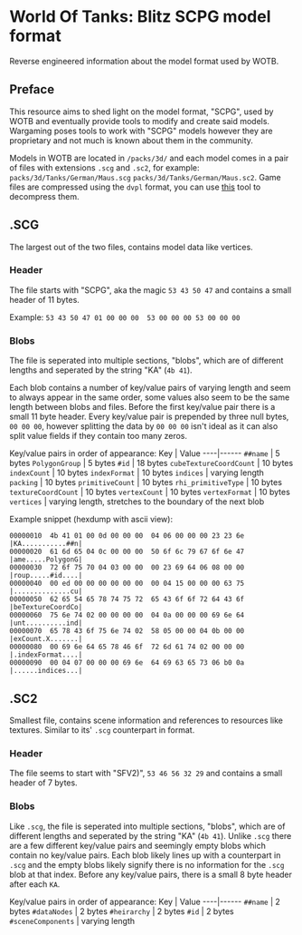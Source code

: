 # World Of Tanks: Blitz SCPG model format
Reverse engineered information about the model format used by WOTB.

## Preface
This resource aims to shed light on the model format, "SCPG", used by WOTB and eventually provide tools to modify and create said models. Wargaming poses tools to work with "SCPG" models however they are proprietary and not much is known about them in the community.

Models in WOTB are located in `/packs/3d/` and each model comes in a pair of files with extensions `.scg` and `.sc2`, for example: `packs/3d/Tanks/German/Maus.scg` `packs/3d/Tanks/German/Maus.sc2`. Game files are compressed using the `dvpl` format, you can use [this](https://github.com/Tankerch/DVPL_Converter) tool to decompress them.

## .SCG
The largest out of the two files, contains model data like vertices.
### Header
The file starts with "SCPG", aka the magic `53 43 50 47` and contains a small header of 11 bytes.

Example: `53 43 50 47 01 00 00 00  53 00 00 00 53 00 00 00`
### Blobs
The file is seperated into multiple sections, "blobs", which are of different lengths and seperated by the string "KA" (`4b 41`).

Each blob contains a number of key/value pairs of varying length and seem to always appear in the same order, some values also seem to be the same length between blobs and files. Before the first key/value pair there is a small 11 byte header. Every key/value pair is prepended by three null bytes, `00 00 00`, however splitting the data by `00 00 00` isn't ideal as it can also split value fields if they contain too many zeros.

Key/value pairs in order of appearance:
Key | Value
----|------
`##name`                | 5 bytes
`PolygonGroup`          | 5 bytes
`#id`                   | 18 bytes
`cubeTextureCoordCount` | 10 bytes
`indexCount`            | 10 bytes
`indexFormat`           | 10 bytes
`indices`               | varying length
`packing`               | 10 bytes
`primitiveCount`        | 10 bytes
`rhi_primitiveType`     | 10 bytes
`textureCoordCount`     | 10 bytes
`vertexCount`           | 10 bytes
`vertexFormat`          | 10 bytes
`vertices`              | varying length, stretches to the boundary of the next blob

Example snippet (hexdump with ascii view):
```
00000010  4b 41 01 00 0d 00 00 00  04 06 00 00 00 23 23 6e  |KA...........##n|
00000020  61 6d 65 04 0c 00 00 00  50 6f 6c 79 67 6f 6e 47  |ame.....PolygonG|
00000030  72 6f 75 70 04 03 00 00  00 23 69 64 06 08 00 00  |roup.....#id....|
00000040  00 ed 00 00 00 00 00 00  00 04 15 00 00 00 63 75  |..............cu|
00000050  62 65 54 65 78 74 75 72  65 43 6f 6f 72 64 43 6f  |beTextureCoordCo|
00000060  75 6e 74 02 00 00 00 00  04 0a 00 00 00 69 6e 64  |unt..........ind|
00000070  65 78 43 6f 75 6e 74 02  58 05 00 00 04 0b 00 00  |exCount.X.......|
00000080  00 69 6e 64 65 78 46 6f  72 6d 61 74 02 00 00 00  |.indexFormat....|
00000090  00 04 07 00 00 00 69 6e  64 69 63 65 73 06 b0 0a  |......indices...|
```

## .SC2
Smallest file, contains scene information and references to resources like textures. Similar to its' `.scg` counterpart in format.
### Header
The file seems to start with "SFV2)", `53 46 56 32 29` and contains a small header of 7 bytes.
### Blobs
Like `.scg`, the file is seperated into multiple sections, "blobs", which are of different lengths and seperated by the string "KA" (`4b 41`). Unlike `.scg` there are a few different key/value pairs and seemingly empty blobs which contain no key/value pairs. Each blob likely lines up with a counterpart in `.scg` and the empty blobs likely signify there is no information for the `.scg` blob at that index. Before any key/value pairs, there is a small 8 byte header after each `KA`.

Key/value pairs in order of appearance:
Key | Value
----|------
`##name` | 2 bytes
`#dataNodes` | 2 bytes
`#heirarchy` | 2 bytes
`#id` | 2 bytes
`#sceneComponents` | varying length
